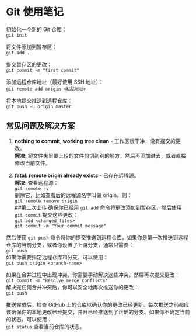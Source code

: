 # Git 使用笔记  

初始化一个新的 Git 仓库：  
`git init`  

将文件添加到暂存区：  
`git add .`  

提交暂存区的更改：  
`git commit -m "first commit"`  

添加远程仓库地址（最好使用 SSH 地址）：  
`git remote add origin <粘贴地址>`  

将本地提交推送到远程仓库：  
`git push -u origin master`  

## 常见问题及解决方案  

1. **nothing to commit, working tree clean** - 工作区很干净，没有提交的更改。  
   **解决**: 将文件夹里要上传的文件剪切到别的地方，然后再添加进去，或者直接修改当前文件。  

2. **fatal: remote origin already exists** - 已存在远程源。  
   **解决**: 查看远程源：  
   `git remote -v`  
   删除它，比如查看后的远程源名字叫做 origin，则：  
   `git remote remove origin`  
##第二次上传
确保你已经用 `git add` 命令将更改添加到暂存区，然后使用 `git commit` 提交这些更改：  
`git add <changed_files>`  
`git commit -m "Your commit message"`  

然后使用 `git push` 命令将你的提交推送到远程仓库。如果你是第一次推送到远程仓库的当前分支，或者你设置了上游分支，通常只需要：  
`git push`  
如果你需要指定远程仓库和分支，可以使用：  
`git push origin <branch-name>`  

如果在合并过程中出现冲突，你需要手动解决这些冲突，然后再次提交更改：  
`git commit -m "Resolve merge conflicts"`  
解决完任何合并冲突后，你可以安全地再次推送你的更改：  
`git push`  

推送完成后，检查 GitHub 上的仓库以确认你的更改已经更新。每次推送之前都应该确保你的本地更改已经提交，并且已经推送到了正确的分支。如果你不确定当前的状态，可以使用：  
`git status` 查看当前仓库的状态。

